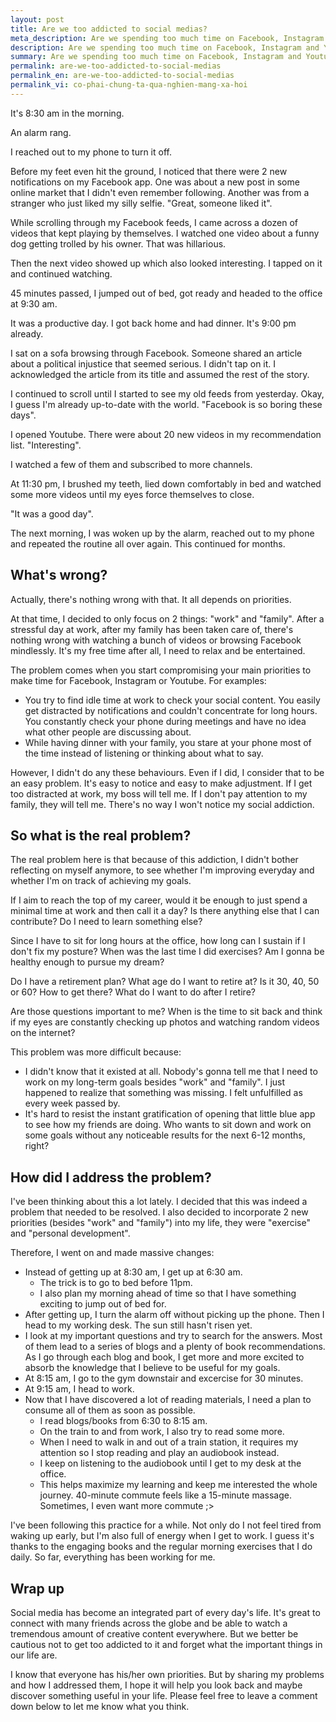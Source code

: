 ```yaml
---
layout: post
title: Are we too addicted to social medias?
meta_description: Are we spending too much time on Facebook, Instagram and Youtube? 
description: Are we spending too much time on Facebook, Instagram and Youtube? 
summary: Are we spending too much time on Facebook, Instagram and Youtube? 
permalink: are-we-too-addicted-to-social-medias
permalink_en: are-we-too-addicted-to-social-medias
permalink_vi: co-phai-chung-ta-qua-nghien-mang-xa-hoi
---
```


It's 8:30 am in the morning. 

An alarm rang. 

I reached out to my phone to turn it off. 

Before my feet even hit the ground, I noticed that there were 2 new notifications on my Facebook app. One was about a new post in some online market that I didn't even remember following. Another was from a stranger who just liked my silly selfie. "Great, someone liked it".

While scrolling through my Facebook feeds, I came across a dozen of videos that kept playing by themselves. I watched one video about a funny dog getting trolled by his owner. That was hillarious. 

Then the next video showed up which also looked interesting. I tapped on it and continued watching.

45 minutes passed, I jumped out of bed, got ready and headed to the office at 9:30 am. 

It was a productive day. I got back home and had dinner. It's 9:00 pm already.

I sat on a sofa browsing through Facebook. Someone shared an article about a political injustice that seemed serious. I didn't tap on it. I acknowledged the article from its title and assumed the rest of the story. 

I continued to scroll until I started to see my old feeds from yesterday. Okay, I guess I'm already up-to-date with the world. "Facebook is so boring these days".

I opened Youtube. There were about 20 new videos in my recommendation list. "Interesting". 

I watched a few of them and subscribed to more channels.  

At 11:30 pm, I brushed my teeth, lied down comfortably in bed and watched some more videos until my eyes force themselves to close. 

"It was a good day".

The next morning, I was woken up by the alarm, reached out to my phone and repeated the routine all over again. This continued for months.

## What's wrong?

Actually, there's nothing wrong with that. It all depends on priorities. 

At that time, I decided to only focus on 2 things: "work" and "family". After a stressful day at work, after my family has been taken care of, there's nothing wrong with watching a bunch of videos or browsing Facebook mindlessly. It's my free time after all, I need to relax and be entertained.

The problem comes when you start compromising your main priorities to make time for Facebook, Instagram or Youtube. For examples:
* You try to find idle time at work to check your social content. You easily get distracted by notifications and couldn't concentrate for long hours. You constantly check your phone during meetings and have no idea what other people are discussing about.
* While having dinner with your family, you stare at your phone most of the time instead of listening or thinking about what to say.

However, I didn't do any these behaviours. Even if I did, I consider that to be an easy problem. It's easy to notice and easy to make adjustment. If I get too distracted at work, my boss will tell me. If I don't pay attention to my family, they will tell me. There's no way I won't notice my social addiction. 

## So what is the real problem?

The real problem here is that because of this addiction, I didn't bother reflecting on myself anymore, to see whether I'm improving everyday and whether I'm on track of achieving my goals. 

If I aim to reach the top of my career, would it be enough to just spend a minimal time at work and then call it a day? Is there anything else that I can contribute? Do I need to learn something else?

Since I have to sit for long hours at the office, how long can I sustain if I don't fix my posture? When was the last time I did exercises? Am I gonna be healthy enough to pursue my dream?

Do I have a retirement plan? What age do I want to retire at? Is it 30, 40, 50 or 60? How to get there?	What do I want to do after I retire?

Are those questions important to me? When is the time to sit back and think if my eyes are constantly checking up photos and watching random videos on the internet?

This problem was more difficult because:
* I didn't know that it existed at all. Nobody's gonna tell me that I need to work on my long-term goals besides "work" and "family". I just happened to realize that something was missing. I felt unfulfilled as every week passed by.
* It's hard to resist the instant gratification of opening that little blue app to see how my friends are doing. Who wants to sit down and work on some goals without any noticeable results for the next 6-12 months, right?

## How did I address the problem?

I've been thinking about this a lot lately. I decided that this was indeed a problem that needed to be resolved. I also decided to incorporate 2 new priorities (besides "work" and "family") into my life, they were "exercise" and "personal development".

Therefore, I went on and made massive changes:
* Instead of getting up at 8:30 am, I get up at 6:30 am. 
  * The trick is to go to bed before 11pm. 
  * I also plan my morning ahead of time so that I have something exciting to jump out of bed for.
* After getting up, I turn the alarm off without picking up the phone. Then I head to my working desk. The sun still hasn't risen yet.
* I look at my important questions and try to search for the answers. Most of them lead to a series of blogs and a plenty of book recommendations. As I go through each blog and book, I get more and more excited to absorb the knowledge that I believe to be useful for my goals.
* At 8:15 am, I go to the gym downstair and excercise for 30 minutes.
* At 9:15 am, I head to work.
* Now that I have discovered a lot of reading materials, I need a plan to consume all of them as soon as possible. 
  * I read blogs/books from 6:30 to 8:15 am.
  * On the train to and from work, I also try to read some more.
  * When I need to walk in and out of a train station, it requires my attention so I stop reading and play an audiobook instead. 
  * I keep on listening to the audiobook until I get to my desk at the office.
  * This helps maximize my learning and keep me interested the whole journey. 40-minute commute feels like a 15-minute massage. Sometimes, I even want more commute ;>

I've been following this practice for a while. Not only do I not feel tired from waking up early, but I'm also full of energy when I get to work. I guess it's thanks to the engaging books and the regular morning exercises that I do daily. So far, everything has been working for me.

## Wrap up

Social media has become an integrated part of every day's life. It's great to connect with many friends across the globe and be able to watch a tremendous amount of creative content everywhere. But we better be cautious not to get too addicted to it and forget what the important things in our life are.

I know that everyone has his/her own priorities. But by sharing my problems and how I addressed them, I hope it will help you look back and maybe discover something useful in your life. Please feel free to leave a comment down below to let me know what you think.